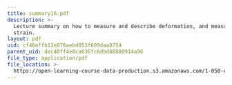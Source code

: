 ```yaml
---
title: summary16.pdf
description: >-
  Lecture summary on how to measure and describe deformation, and measurement of
  strain.
layout: pdf
uid: cf46effb13e876aebd053f609daa8754
parent_uid: dec40ff4e8ca636fc6dbd88880914a96
file_type: application/pdf
file_location: >-
  https://open-learning-course-data-production.s3.amazonaws.com/1-050-engineering-mechanics-i-fall-2007/cf46effb13e876aebd053f609daa8754_summary16.pdf
---
```

